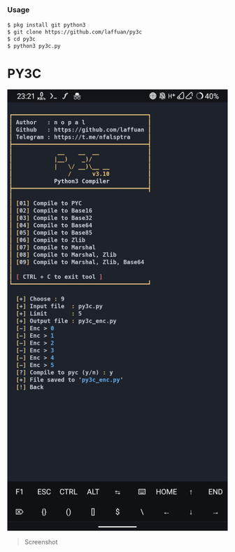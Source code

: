 ### Usage
```
$ pkg install git python3
$ git clone https://github.com/laffuan/py3c
$ cd py3c
$ python3 py3c.py
```
# PY3C
![SS](py3c.png)
> Screenshot
